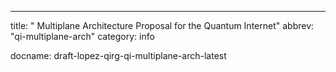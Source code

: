 ---
title: " Multiplane Architecture Proposal for the Quantum Internet"
abbrev: "qi-multiplane-arch"
category: info

docname: draft-lopez-qirg-qi-multiplane-arch-latest
